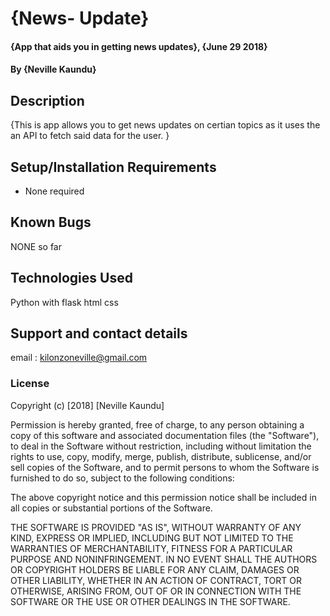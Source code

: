 # {News- Update}
#### {App that aids you in getting news updates}, {June 29 2018}
#### By **{Neville Kaundu}**
## Description
{This is app allows you to get news updates on certian topics as it uses the an API to fetch said data for the user. }
## Setup/Installation Requirements
* None required
## Known Bugs
NONE so far
## Technologies Used
Python with flask
html
css

## Support and contact details
email : kilonzoneville@gmail.com
### License
Copyright (c) [2018] [Neville Kaundu]

Permission is hereby granted, free of charge, to any person obtaining a copy
of this software and associated documentation files (the "Software"), to deal
in the Software without restriction, including without limitation the rights
to use, copy, modify, merge, publish, distribute, sublicense, and/or sell
copies of the Software, and to permit persons to whom the Software is
furnished to do so, subject to the following conditions:

The above copyright notice and this permission notice shall be included in all
copies or substantial portions of the Software.

THE SOFTWARE IS PROVIDED "AS IS", WITHOUT WARRANTY OF ANY KIND, EXPRESS OR
IMPLIED, INCLUDING BUT NOT LIMITED TO THE WARRANTIES OF MERCHANTABILITY,
FITNESS FOR A PARTICULAR PURPOSE AND NONINFRINGEMENT. IN NO EVENT SHALL THE
AUTHORS OR COPYRIGHT HOLDERS BE LIABLE FOR ANY CLAIM, DAMAGES OR OTHER
LIABILITY, WHETHER IN AN ACTION OF CONTRACT, TORT OR OTHERWISE, ARISING FROM,
OUT OF OR IN CONNECTION WITH THE SOFTWARE OR THE USE OR OTHER DEALINGS IN THE
SOFTWARE.
